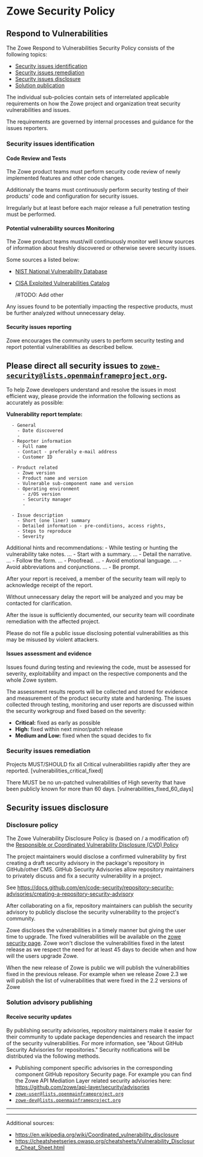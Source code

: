 ---
---

<!-- SPDX-License-Identifier: CC-BY-4.0 -->
<!-- Copyright Contributors to the Zowe project. -->
# Zowe Security Policy

## Respond to Vulnerabilities

<div style="display:none">(Zowe-SSDP-SDLC ID: ZSSD-LP:RV)</div>

The Zowe Respond to Vulnerabilities Security Policy consists of the following topics:

  - <a href="#IDENTIFY">Security issues identification <span style="display:none">(Zowe-SSDP-SDLC #ID: ZSSD-LP:RV-ICV-PVM)</span></a>
  - <a href="#REMEDIATE">Security issues remediation </a>
  - <a href="#DISCLOSE">Security issues disclosure <span style="display:none">(Zowe-SSDP-SDLC #ID: ZSSD-LP:RV-ICV-VDR)</span></a>
  - <a href="#ADVISE">Solution publication</a>

The individual sub-policies contain sets of interrelated applicable requirements on how the Zowe project and organization treat 
security vulnerabilities and issues. 

The requirements are governed by internal processes and guidance for the issues reporters.

### Security issues identification
<span style="display:none">(Zowe-SSDP-SDLC - #ID: ZSSD-LP:RV-ICV)</span>

#### Code Review and Tests
<div style="display: none;">(Zowe-SSDP-SDLC: C7. Test Executable Code - #ID: ZSSD-LP:PW-TEC)</div>
<span style="display:none">(Zowe-SSDP-SDLC - #ID: ZSSD-LP:RV-ICV-CRT)</span>

The Zowe product teams must perform security code review of newly implemented features and other code changes.

Additionaly the teams must continuously perform security testing of their products' code and configuration for security issues.

Irregularly but at least before each major release a full penetration testing must be performed.

#### Potential vulnerability sources Monitoring</h3>
<span style="display:none">(Zowe-SSDP-SDLC #ID: ZSSD-LP:RV-ICV-PVM)</span>

The Zowe product teams must/will continuously monitor well know sources of information about freshly discovered or otherwise severe security issues.

Some sources a listed below:
  - <a href="https://nvd.nist.gov/vuln">NIST National Vulnerability Database</a>
  - <a href="https://www.cisa.gov/known-exploited-vulnerabilities-catalog">CISA Exploited Vulnerabilities Catalog</a>
    
    /#TODO: Add other

Any issues found to be potentially impacting the respective products, must be further analyzed without unnecessary delay.
    
#### Security issues reporting
<span style="display:none">(Zowe-SSDP-SDLC #ID: ZSSD-LP:RV-ICV-PVM)</span>

Zowe encourages the community users to perform security testing and report potential vulnerabilities as described bellow.  

<span style="display: none;">#TODO: Alternatively use Zowe report form if we have one</span>
<span style="display: none;">#TODO: Publish the reporting process on the project web-site: Open SSF: FLOSS Best Practices Criteria  - Vulnerability report process</span>

Please direct all security issues to <code>zowe-security@lists.openmainframeproject.org</code>.
  -
To help Zowe developers understand and resolve the issues in most efficient way, please provide the information the following sections as accurately as possible:

**Vulnerability report template:**
````
  - General
    - Date discovered
    - 
  - Reporter information
    - Full name 
    - Contact - preferably e-mail address
    - Customer ID
    
  - Product related
    - Zowe version
    - Product name and version
    - Vulnerable sub-component name and version
    - Operating environment 
      - z/OS version
      - Security manager
      - 

  - Issue description   
    - Short (one liner) summary
    - Detailed information - pre-conditions, access rights,   
    - Steps to reproduce
    - Severity
````

Additional hints and recommendations:
    - While testing or hunting the vulnerability take notes. ...
    - Start with a summary. ...
    - Detail the narrative. ...
    - Follow the form. ...
    - Proofread. ...
    - Avoid emotional language. ...
    - Avoid abbreviations and conjunctions. ...
    - Be prompt.

<div style="display: none;">
  - References:
    - https://ossf.github.io/osv-schema/
    - https://github.com/CVEProject/cve-schema
</div>

After your report is received, a member of the security team will reply to acknowledge receipt of the report.

Without unnecessary delay the report will be analyzed and you may be contacted for clarification.

After the issue is sufficiently documented, our security team will coordinate remediation with the affected project.

Please do not file a public issue disclosing potential vulnerabilities as this may be misused by violent attackers. 

#### Issues assessment and evidence
<span style="display:none">(Zowe-SSDP-SDLC #ID: ZSSD-LP:RV-ARV)</span>
<span style="display:none"> (Zowe-SSDP-SDLC #ID: ZSSD-LP:RV-ARV-AEV)</span>
<span style="display:none"> (NIST-SSF: #REF: SSDF:RV.2.1)</span>

Issues found during testing and reviewing the code, must be assessed for severity, exploitability and impact on the respective components and the whole Zowe system.

The assessment results reports will be collected and stored for evidence and measurement of the product security state and hardening.
The issues collected through testing, monitoring and user reports are discussed within the security workgroup and fixed based on the severity:
  - **Critical:** fixed as early as possible
  - **High:** fixed within next minor/patch release
  - **Medium and Low:** fixed when the squad decides to fix


### Security issues remediation
<span style="display:none">(Zowe-SSDP-SDLC #ID: ZSSD-LP:RV-ARV)</span>
<span style="display:none">(NIST-SSF #REF: SSF-A.4.2-B)</span>

Projects MUST/SHOULD fix all Critical vulnerabilities rapidly after they are reported. [vulnerabilities_critical_fixed]
<span style="display:none">(NIST-SSF #REF: SSF-A.4.1-B)</span>

There MUST be no un-patched vulnerabilities of High severity that have been publicly known for more than 60 days. [vulnerabilities_fixed_60_days]

## Security issues disclosure
### Disclosure policy
The Zowe Vulnerability Disclosure Policy is (based on / a modification of) the <a href="">Responsible or Coordinated Vulnerability Disclosure (CVD) Policy</a>

The project maintainers would disclose a confirmed vulnerability by first creating a draft security advisory in the package's repository in GitHub/other CMS.
GitHub Security Advisories allow repository maintainers to privately discuss and fix a security vulnerability in a project.

See https://docs.github.com/en/code-security/repository-security-advisories/creating-a-repository-security-advisory

After collaborating on a fix, repository maintainers can publish the security advisory to publicly disclose the security vulnerability to the project's community.

Zowe discloses the vulnerabilities in a timely manner but giving the user time to upgrade. The fixed vulnerabilities
will be available on the [zowe security page](https://www.zowe.org/security.html). Zowe won't disclose the
vulnerabilities fixed in the latest release as we respect the need for at least 45 days to decide when and how will
the users upgrade Zowe.

When the new release of Zowe is public we will publish the vulnerabilities fixed in the previous release. For example
when we release Zowe 2.3 we will publish the list of vulnerabilities that were fixed in the 2.2 versions of Zowe

### Solution advisory publishing
#### Receive security updates 
By publishing security advisories, repository maintainers make it easier for their community to update package dependencies and research the impact of the security vulnerabilities. 
For more information, see "About GitHub Security Advisories for repositories."
Security notifications will be distributed via the following methods.

  - Publishing component specific advisories in the corresponding component GitHub repository Security page.
    For example you can find the Zowe API Mediation Layer related security advisories here: https://github.com/zowe/api-layer/security/advisories   
  - <code>zowe-user@lists.openmainframeproject.org</code>
  - <code>zowe-dev@lists.openmainframeproject.org</code>

-----------------------------------
-----------------------------------
Additional sources:
  - https://en.wikipedia.org/wiki/Coordinated_vulnerability_disclosure
  - https://cheatsheetseries.owasp.org/cheatsheets/Vulnerability_Disclosure_Cheat_Sheet.html
